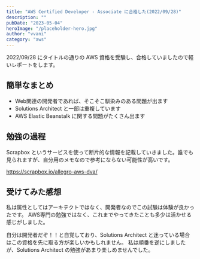 ```yaml
---
title: "AWS Certified Developer - Associate に合格した(2022/09/28)"
description: ""
pubDate: "2023-05-04"
heroImage: "/placeholder-hero.jpg"
author: "vvani"
category: "aws"
---
```


2022/09/28 にタイトルの通りの AWS 資格を受験し、合格していましたので軽いレポートをします。

## 簡単なまとめ

- Web関連の開発者であれば、そこそこ馴染みのある問題が出ます
- Solutions Architect と一部は重複しています
- AWS Elastic Beanstalk に関する問題がたくさん出ます

## 勉強の過程

Scrapbox というサービスを使って断片的な情報を記載していきました。誰でも見られますが、自分用のメモなので参考にならない可能性が高いです。

https://scrapbox.io/allegro-aws-dva/

## 受けてみた感想

私は属性としてはアーキテクトではなく、開発者なのでこの試験は体験が良かったです。
AWS専門の勉強ではなく、これまでやってきたことも多少は活かせる感じがしました。

自分は開発者だぞ！！と自覚しており、Solutions Architect と迷っている場合はこの資格を先に取る方が楽しいかもしれません。
私は順番を逆にしましたが、Solutions Architect の勉強があまり楽しめませんでした。
